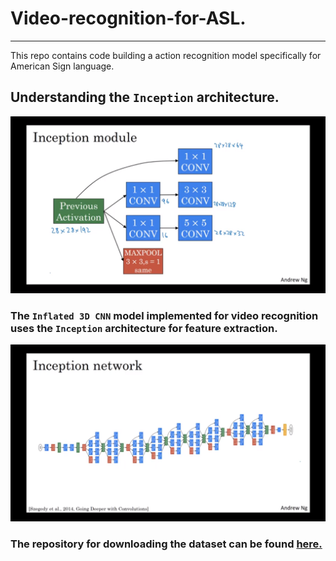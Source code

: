 # Video-recognition-for-ASL.
***
This repo contains code building a action recognition model specifically for American Sign language.

## Understanding the `Inception` architecture.
![inception building block.](inputs/inception_building_block.png)


### The `Inflated 3D CNN` model implemented for video recognition uses the `Inception` architecture for feature extraction.

![inception network](inputs/inception_network.png)


### The repository for downloading the dataset can be found [here.](https://github.com/dxli94/WLASL)
